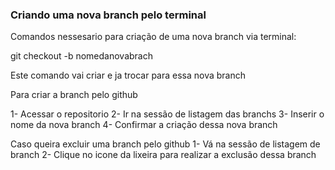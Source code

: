 ### Criando uma nova branch pelo terminal

Comandos nessesario para criação de uma nova branch via terminal:

git checkout -b nomedanovabrach

Este comando vai criar e ja trocar para essa nova branch

Para criar a branch pelo github 

1- Acessar o repositorio 
2- Ir na sessão de listagem das branchs
3- Inserir o nome da nova branch
4- Confirmar a criação dessa nova branch 


Caso queira excluir uma branch pelo github
1- Vá na sessão de listagem de branch
2- Clique no icone da lixeira para realizar a exclusão dessa branch